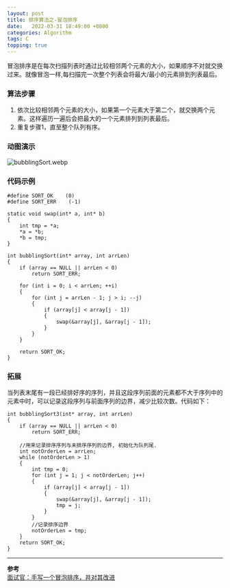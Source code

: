 ```yaml
---
layout: post
title: 排序算法之-冒泡排序 
date:   2022-03-31 18:49:00 +0800
categories: Algorithm
tags: C
topping: true
---
```




冒泡排序是在每次扫描列表时通过比较相邻两个元素的大小，如果顺序不对就交换过来。就像冒泡一样,每扫描完一次整个列表会将最大/最小的元素排到列表最后。  

### 算法步骤

1. 依次比较相邻两个元素的大小，如果第一个元素大于第二个，就交换两个元素。这样遍历一遍后会把最大的一个元素排列到列表最后。  
2. 重复步骤1，直至整个队列有序。  

### 动图演示

![bubblingSort.webp]({{site.imgurl}}/styles/images/algorithm/bubblingSort.webp)  

### 代码示例

```
#define SORT_OK    (0)
#define SORT_ERR    (-1)

static void swap(int* a, int* b)
{
    int tmp = *a;
    *a = *b;
    *b = tmp;
}

int bubblingSort(int* array, int arrLen)
{
    if (array == NULL || arrLen < 0)
        return SORT_ERR;

    for (int i = 0; i < arrLen; ++i)
    {
        for (int j = arrLen - 1; j > i; --j)
        {
            if (array[j] < array[j - 1])
            {
                swap(&array[j], &array[j - 1]);
            }
        }
    }

    return SORT_OK;
}

```

### 拓展

当列表末尾有一段已经排好序的序列，并且这段序列前面的元素都不大于序列中的元素中时，可以记录这段序列与前面序列的边界，减少比较次数。代码如下：  


```
int bubblingSort3(int* array, int arrLen)
{
    if (array == NULL || arrLen < 0)
        return SORT_ERR;
    
    //用来记录排序序列与未排序序列的边界, 初始化为队列尾.    
    int notOrderLen = arrLen;
    while (notOrderLen > 1)
    {
        int tmp = 0;
        for (int j = 1; j < notOrderLen; j++)
        {
            if (array[j] < array[j - 1])
            {
                swap(&array[j], &array[j - 1]);
                tmp = j;
            }
        }
        //记录排序边界
        notOrderLen = tmp;
    }
    return SORT_OK;
}
```

---
**参考**  
[面试官：手写一个冒泡排序，并对其改进](https://baijiahao.baidu.com/s?id=1643890238963997356&wfr=spider&for=pc)
  
